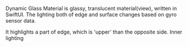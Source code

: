 Dynamic Glass Material is glassy, translucent material(view), written in SwiftUI.
The lighting both of edge and surface changes based on gyro sensor data.

It highlights a part of edge, which is 'upper' than the opposite side.
Inner lighting 
